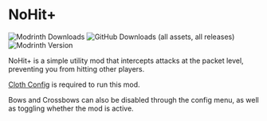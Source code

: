 <!-- modrinth_exclude.start -->
# NoHit+
![Modrinth Downloads](https://img.shields.io/modrinth/dt/EdMgdvoG?style=for-the-badge&logo=modrinth&color=%234c1&link=https%3A%2F%2Fmodrinth.com%2Fmod%2FEdMgdvoG) ![GitHub Downloads (all assets, all releases)](https://img.shields.io/github/downloads/maganoos/nohit/total?style=for-the-badge&logo=github&color=whitesmoke&link=https%3A%2F%2Fgithub.com%2Fmaganoos%2Fnullbar) ![Modrinth Version](https://img.shields.io/modrinth/v/EdMgdvoG?style=for-the-badge&logo=semver)
<!-- modrinth_exclude.end -->NoHit+ is a simple utility mod that intercepts attacks at the packet level, preventing you from hitting other players.

[Cloth Config](https://modrinth.com/project/9s6osm5g) is required to run this mod.

Bows and Crossbows can also be disabled through the config menu, as well as toggling whether the mod is active.
